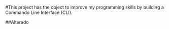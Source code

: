 #This project has the object to improve my programming skills by building a Commando Line Interface (CLI).

##Alterado
